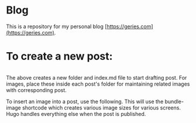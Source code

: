 # Blog
This is a repository for my personal blog [https://geries.com](https://geries.com).

To create a new post:
===

```hugo new posts/<directory name>/index.md --editor=vim
```

The above creates a new folder and index.md file to start drafting post. For images, place these inside each post's folder for maintaining related images with corresponding post.

To insert an image into a post, use the following. This will use the bundle-image shortcode which creates various image sizes for various screens. Hugo handles everything else when the post is published. 

```{{< bundle-image name="picture.jpg" alt="Description for screen readers." caption="Some caption"  >}}
```
